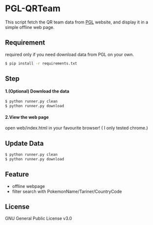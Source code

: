 # PGL-QRTeam
This script fetch the QR team data from [PGL](https://3ds.pokemon-gl.com/) website, and display it in a simple offline web page.
## Requirement
required only if you need download data from PGL on your own.
```sh
$ pip install -r requirements.txt
```

## Step
#### 1.(Optional) Download the data
```bash
$ python runner.py clean
$ python runner.py download
```

#### 2.View the web page
open web/index.html in your favourite browser! ( I only tested chrome.)

## Update Data
```bash
$ python runner.py clean
$ python runner.py download
```
## Feature
- offline webpage
- filter search with PokemonName/Tariner/CountryCode

## License
GNU General Public License v3.0
